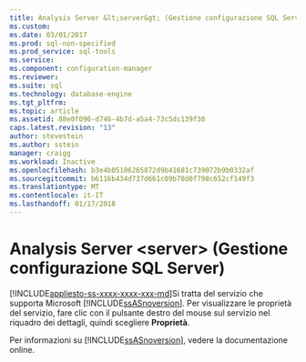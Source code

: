 ```yaml
---
title: Analysis Server &lt;server&gt; (Gestione configurazione SQL Server) | Documenti Microsoft
ms.custom: 
ms.date: 03/01/2017
ms.prod: sql-non-specified
ms.prod_service: sql-tools
ms.service: 
ms.component: configuration-manager
ms.reviewer: 
ms.suite: sql
ms.technology: database-engine
ms.tgt_pltfrm: 
ms.topic: article
ms.assetid: 88e0f096-d746-4b7d-a5a4-73c5dc139f30
caps.latest.revision: "13"
author: stevestein
ms.author: sstein
manager: craigg
ms.workload: Inactive
ms.openlocfilehash: b3e4b05106265872d9b41681c739072b9b0332af
ms.sourcegitcommit: b6116b434d737d661c09b78d0f798c652cf149f3
ms.translationtype: MT
ms.contentlocale: it-IT
ms.lasthandoff: 01/17/2018
---
```

# <a name="analysis-server-ltservergt-sql-server-configuration-manager"></a>Analysis Server &lt;server&gt; (Gestione configurazione SQL Server)
[!INCLUDE[appliesto-ss-xxxx-xxxx-xxx-md](../../includes/appliesto-ss-xxxx-xxxx-xxx-md.md)]Si tratta del servizio che supporta Microsoft [!INCLUDE[ssASnoversion](../../includes/ssasnoversion-md.md)]. Per visualizzare le proprietà del servizio, fare clic con il pulsante destro del mouse sul servizio nel riquadro dei dettagli, quindi scegliere **Proprietà**.  
  
 Per informazioni su [!INCLUDE[ssASnoversion](../../includes/ssasnoversion-md.md)], vedere la documentazione online.  
  
  

